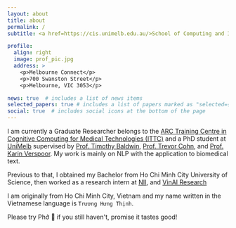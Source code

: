 ```yaml
---
layout: about
title: about
permalink: /
subtitle: <a href=https://cis.unimelb.edu.au/>School of Computing and Information Systems - The University of Melbourne</a>.

profile:
  align: right
  image: prof_pic.jpg
  address: >
    <p>Melbourne Connect</p>
    <p>700 Swanston Street</p>
    <p>Melbourne, VIC 3053</p>

news: true  # includes a list of news items
selected_papers: true # includes a list of papers marked as "selected={true}"
social: true  # includes social icons at the bottom of the page
---
```


I am currently a Graduate Researcher belongs to the [ARC Training Centre in Cognitive Computing for Medical Technologies (ITTC)](https://aimedtech.org.au/) and a PhD student at [UniMelb](https://cis.unimelb.edu.au/) supervised by [Prof. Timothy Baldwin](https://people.eng.unimelb.edu.au/tbaldwin/), [Prof. Trevor Cohn](https://people.eng.unimelb.edu.au/tcohn/), and [Prof. Karin Verspoor](https://www.rmit.edu.au/contact/staff-contacts/academic-staff/v/verspoor-professor-karin).
My work is mainly on NLP with the application to biomedical text.

Previous to that, I obtained my Bachelor from Ho Chi Minh City University of Science, then worked as a research intern at [NII](https://www.nii.ac.jp/en/), and [VinAI Research](https://vinai.io)


I am originally from Ho Chi Minh City, Vietnam and my name written in the Vietnamese language is `Trương Hưng Thịnh`.

Please try Phở :ramen: if you still haven't, promise it tastes good!